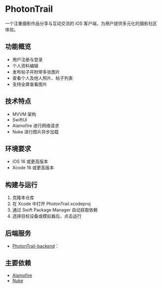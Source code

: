 # PhotonTrail

一个注重摄影作品分享与互动交流的 iOS 客户端，为用户提供多元化的摄影社区体验。

## 功能概览

- 用户注册与登录
- 个人资料编辑
- 发布帖子并附带多张图片
- 查看个人及他人照片、帖子列表
- 支持全屏查看图片

## 技术特点

- MVVM 架构
- SwiftUI
- Alamofire 进行网络请求
- Nuke 进行图片异步加载

## 环境要求

- iOS 16 或更高版本
- Xcode 16 或更高版本

## 构建与运行

1. 克隆本仓库  
2. 在 Xcode 中打开 PhotonTrail.xcodeproj
3. 通过 Swift Package Manager 自动获取依赖
4. 选择目标设备或模拟器后，点击运行

## 后端服务

- [PhotonTrail-backend](https://github.com/kkkstra/PhotonTrail-backend)：

## 主要依赖

- [Alamofire](https://github.com/Alamofire/Alamofire)
- [Nuke](https://github.com/kean/Nuke)
